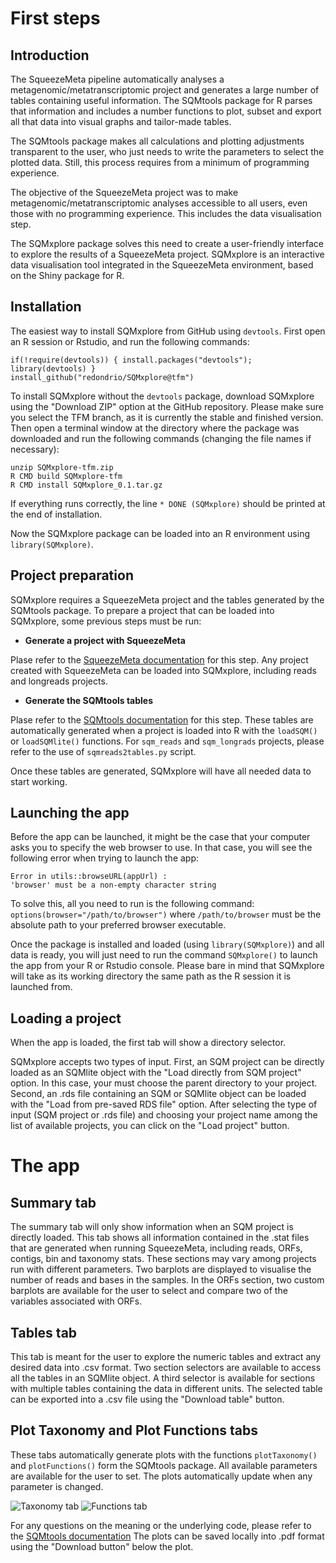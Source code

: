 # First steps

## Introduction

The SqueezeMeta pipeline automatically analyses a metagenomic/metatranscriptomic project and generates a large number of tables containing useful information. The SQMtools package for R parses that information and includes a number functions to plot, subset and export all that data into visual graphs and tailor-made tables.

The SQMtools package makes all calculations and plotting adjustments transparent to the user, who just needs to write the parameters to select the plotted data. Still, this process requires from a minimum of programming experience.

The objective of the SqueezeMeta project was to make metagenomic/metatranscriptomic analyses accessible to all users, even those with no programming experience. This includes the data visualisation step.

The SQMxplore package solves this need to create a user-friendly interface to explore the results of a SqueezeMeta project. SQMxplore is an interactive data visualisation tool integrated in the SqueezeMeta environment, based on the Shiny package for R.

## Installation

The easiest way to install SQMxplore from GitHub using `devtools`. First open an R session or Rstudio, and run the following commands:
```
if(!require(devtools)) { install.packages("devtools"); library(devtools) }
install_github("redondrio/SQMxplore@tfm")
```

To install SQMxplore without the `devtools` package, download SQMxplore using the "Download ZIP" option at the GitHub repository. Please make sure you select the TFM branch, as it is currently the stable and finished version.
Then open a terminal window at the directory where the package was downloaded and run the following commands (changing the file names if necessary):
```
unzip SQMxplore-tfm.zip
R CMD build SQMxplore-tfm
R CMD install SQMxplore_0.1.tar.gz
```
If everything runs correctly, the line `* DONE (SQMxplore)` should be printed at the end of installation.

Now the SQMxplore package can be loaded into an R environment using `library(SQMxplore)`.

## Project preparation

SQMxplore requires a SqueezeMeta project and the tables generated by the SQMtools package.
To prepare a project that can be loaded into SQMxplore, some previous steps must be run:

* **Generate a project with SqueezeMeta**

Plase refer to the [SqueezeMeta documentation](https://github.com/jtamames/SqueezeMeta "SqueezeMeta documentation") for this step. Any project created with SqueezeMeta can be loaded into SQMxplore, including reads and longreads projects.

* **Generate the SQMtools tables**

Plase refer to the [SQMtools documentation](https://github.com/jtamames/SqueezeMeta/wiki/Using-R-to-analyze-your-SQM-results "SQMtools documentation") for this step. These tables are automatically generated when a project is loaded into R with the `loadSQM()` or `loadSQMlite()` functions. For `sqm_reads` and `sqm_longrads` projects, please refer to the use of `sqmreads2tables.py` script.

Once these tables are generated, SQMxplore will have all needed data to start working.

## Launching the app

Before the app can be launched, it might be the case that your computer asks you to specify the web browser to use. In that case, you will see the following error when trying to launch the app:
```
Error in utils::browseURL(appUrl) :
'browser' must be a non-empty character string
```

To solve this, all you need to run is the following command:
`options(browser="/path/to/browser")`
where `/path/to/browser` must be the absolute path to your preferred browser executable.

Once the package is installed and loaded (using `library(SQMxplore)`) and all data is ready, you will just need to run the command `SQMxplore()` to launch the app from your R or Rstudio console. Please bare in mind that SQMxplore will take as its working directory the same path as the R session it is launched from.

## Loading a project

When the app is loaded, the first tab will show a directory selector.

SQMxplore accepts two types of input. First, an SQM project can be directly loaded as an SQMlite object with the "Load directly from SQM project" option. In this case, your must choose the parent directory to your project.
Second, an .rds file containing an SQM or SQMlite object can be loaded with the "Load from pre-saved RDS file" option.
After selecting the type of input (SQM project or .rds file) and choosing your project name among the list of available projects, you can click on the "Load project" button.

# The app
## Summary tab
The summary tab will only show information when an SQM project is directly loaded.
This tab shows all information contained in the .stat files that are generated when running SqueezeMeta, including reads, ORFs, contigs, bin and taxonomy stats. These sections may vary among projects run with different parameters.
Two barplots are displayed to visualise the number of reads and bases in the samples. In the ORFs section, two custom barplots are available for the user to select and compare two of the variables associated with ORFs.

## Tables tab
This tab is meant for the user to explore the numeric tables and extract any desired data into .csv format.
Two section selectors are available to access all the tables in an SQMlite object. A third selector is available for sections with multiple tables containing the data in different units.
The selected table can be exported into a .csv file using the "Download table" button.

## Plot Taxonomy and Plot Functions tabs
These tabs automatically generate plots with the functions `plotTaxonomy()` and `plotFunctions()` form the SQMtools package.
All available parameters are available for the user to set. The plots automatically update when any parameter is changed.

![Taxonomy tab](https://github.com/redondrio/SQMxplore/tree/master/data/.SQMx_tax_tab.png "Taxonomy tab")
![Functions tab](https://github.com/redondrio/SQMxplore/tree/master/data/.SQMx_fun_tab.png "Functions tab")

For any questions on the meaning or the underlying code, please refer to the [SQMtools documentation](https://github.com/jtamames/SqueezeMeta/wiki/Using-R-to-analyze-your-SQM-results "SQMtools documentation")
The plots can be saved locally into .pdf format using the "Download button" below the plot.


